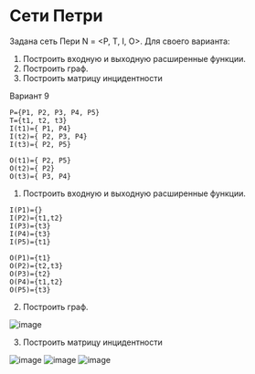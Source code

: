 # Сети Петри
Задана сеть Пери N = <P, T, I, O>.
Для своего варианта:
1. Построить входную и выходную расширенные функции.
2. Построить граф.
3. Построить матрицу инцидентности

Вариант 9
```
P={P1, P2, P3, P4, P5} 
T={t1, t2, t3}
I(t1)={ P1, P4}
I(t2)={ P2, P3, P4}
I(t3)={ P2, P5}

O(t1)={ P2, P5}
O(t2)={ P2}
O(t3)={ P3, P4}
```
1. Построить входную и выходную расширенные функции.
```
I(P1)={}
I(P2)={t1,t2}
I(P3)={t3}
I(P4)={t3}
I(P5)={t1}

O(P1)={t1}
O(P2)={t2,t3}
O(P3)={t2}
O(P4)={t1,t2}
O(P5)={t3}

```
2. Построить граф.

![image](https://user-images.githubusercontent.com/55379930/113502172-82957300-9565-11eb-9910-32e364515639.png)

3. Построить матрицу инцидентности

![image](https://user-images.githubusercontent.com/55379930/113513149-1d607280-95a3-11eb-8920-20be6ae129d4.png)
![image](https://user-images.githubusercontent.com/55379930/113513165-36692380-95a3-11eb-8bfd-c1d0ec65fb5b.png)
![image](https://user-images.githubusercontent.com/55379930/113513268-dcb52900-95a3-11eb-8f67-bba7f9b22471.png)







